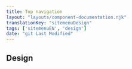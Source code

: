 ```yaml
---
title: Top navigation
layout: "layouts/component-documentation.njk"
translationKey: "sitemenuDesign"
tags: ['sitemenuEN', 'design']
date: "git Last Modified"
---
```


## Design